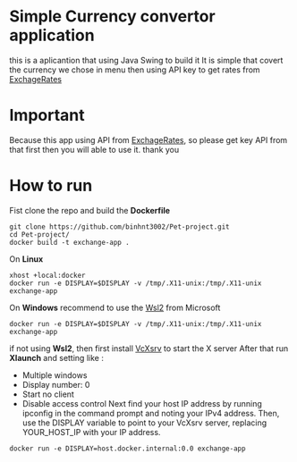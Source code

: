 # Simple Currency convertor application
this is a aplicantion that using Java Swing to build it
It is simple that covert the currency we chose in menu then using API key to get rates from [ExchageRates](https://exchangeratesapi.io/)
# Important
Because this app using API from [ExchageRates](https://exchangeratesapi.io/), so please get key API from that first then you will able to use it. thank you
# How to run 
Fist clone the repo and build the **Dockerfile**
```
git clone https://github.com/binhnt3002/Pet-project.git
cd Pet-project/
docker build -t exchange-app .
```
On **Linux** 
```
xhost +local:docker
docker run -e DISPLAY=$DISPLAY -v /tmp/.X11-unix:/tmp/.X11-unix exchange-app
```
On **Windows** recommend to use the [Wsl2](https://learn.microsoft.com/en-us/windows/wsl/install) from Microsoft
```
docker run -e DISPLAY=$DISPLAY -v /tmp/.X11-unix:/tmp/.X11-unix exchange-app
```
if not using **Wsl2**, then first install [VcXsrv](https://sourceforge.net/projects/vcxsrv/) to start the X server
After that run **Xlaunch** and setting like :
 - Multiple windows
 - Display number: 0
 - Start no client
 - Disable access control
Next find your host IP address by running ipconfig in the command prompt and noting your IPv4 address. Then, use the DISPLAY variable to point to your VcXsrv server, replacing YOUR_HOST_IP with your IP address.
```
docker run -e DISPLAY=host.docker.internal:0.0 exchange-app
```
